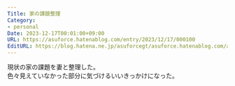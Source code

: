 ```yaml
---
Title: 家の課題整理
Category:
- personal
Date: 2023-12-17T00:01:00+09:00
URL: https://asuforce.hatenablog.com/entry/2023/12/17/000100
EditURL: https://blog.hatena.ne.jp/asuforcegt/asuforce.hatenablog.com/atom/entry/6801883189067964880
---
```


現状の家の課題を妻と整理した。  
色々見えていなかった部分に気づけるいいきっかけになった。
